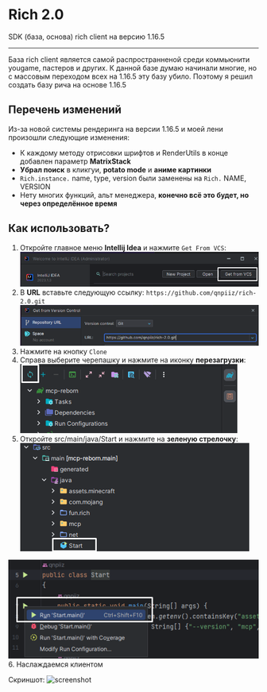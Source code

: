 # Rich 2.0
SDK (база, основа) rich client на версию 1.16.5

---

База rich client является самой распространненой среди коммьюнити yougame, пастеров и других. К данной базе думаю начинали многие, но с массовым переходом всех на 1.16.5 эту базу убило. Поэтому я решил создать базу рича на основе 1.16.5

## Перечень изменений
Из-за новой системы рендеринга на версии 1.16.5 и моей лени произошли следующие изменения:
* К каждому методу отрисовки шрифтов и RenderUtils в конце добавлен параметр **MatrixStack**
* **Убрал поиск** в кликгуи, **potato mode** и **аниме картинки**
* `Rich.instance.` name, type, version были заменены на `Rich.` NAME, VERSION
* Нету многих функций, альт менеджера, **конечно всё это будет, но через определённое время**

## Как использовать?
1. Откройте главное меню **Intellij Idea** и нажмите `Get From VCS`:
![one](readme/one.png)
2. В **URL** вставьте следующую ссылку: `https://github.com/qnpiiz/rich-2.0.git`
![two](readme/two.png)
3. Нажмите на кнопку `Clone`
4. Справа выберите черепашку и нажмите на иконку **перезагрузки**:
![three](readme/three.png)
5. Откройте src/main/java/Start и нажмите на **зеленую стрелочку**:
![four](readme/four.png)

![five](readme/five.png)
6. Наслаждаемся клиентом

Скриншот:
![screenshot](https://i.ibb.co/tHjWw2J/image.png)
